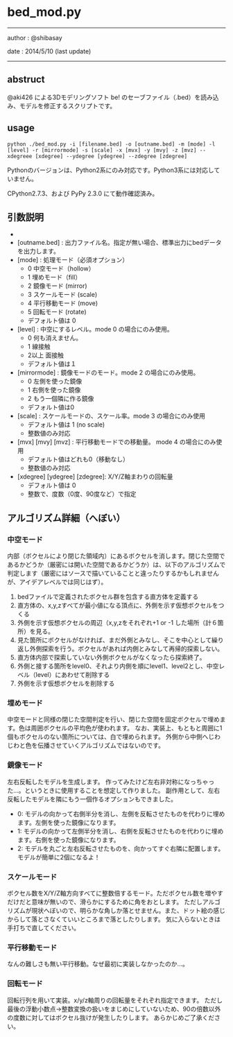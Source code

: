 # bed_mod.py
---

author  : @shibasay 

date    : 2014/5/10 (last update)

---

## abstruct 
@aki426 による3Dモデリングソフト be! のセーブファイル（.bed）を読み込み、モデルを修正するスクリプトです。

## usage
`python ./bed_mod.py -i [filename.bed] -o [outname.bed] -m [mode] -l [level] -r [mirrormode] -s [scale] -x [mvx] -y [mvy] -z [mvz] --xdegreee [xdegree] --ydegree [ydegree] --zdegree [zdegree]`

Pythonのバージョンは、Python2系にのみ対応です。Python3系には対応していません。

CPython2.7.3、および PyPy 2.3.0 にて動作確認済み。

## 引数説明

* [filename.bed]: 入力ファイル名（必須オプション）。これはbe!で作ってね
* [outname.bed] : 出力ファイル名。指定が無い場合、標準出力にbedデータを出力します。
* [mode]        : 処理モード（必須オプション）
    * 0 中空モード（hollow）
    * 1 埋めモード（fill）
	* 2 鏡像モード (mirror)
    * 3 スケールモード (scale)
    * 4 平行移動モード (move)
    * 5 回転モード (rotate)
    * デフォルト値は 0
* [level]       : 中空にするレベル。mode 0 の場合にのみ使用。
     * 0 何も消えません。
     * 1 線接触
     * 2以上 面接触
     * デフォルト値は１
* [mirrormode]  : 鏡像モードのモード。mode 2 の場合にのみ使用。
     * 0 左側を使った鏡像
     * 1 右側を使った鏡像
     * 2 もう一個隣に作る鏡像
     * デフォルト値は0
* [scale] : スケールモードの、スケール率。mode 3 の場合にのみ使用
     * デフォルト値は 1 (no scale)
     * 整数値のみ対応
* [mvx] [mvy] [mvz] : 平行移動モードでの移動量。 mode 4 の場合にのみ使用
     * デフォルト値はどれも0（移動なし）
     * 整数値のみ対応
* [xdegree] [ydegree] [zdegree]: X/Y/Z軸まわりの回転量
     * デフォルト値は 0
     * 整数で、度数（0度、90度など）で指定

## アルゴリズム詳細（へぼい）
### 中空モード
内部（ボクセルにより閉じた領域内）にあるボクセルを消します。閉じた空間であるかどうか（厳密には開いた空間であるかどうか）は、以下のアルゴリズムで判定します（厳密にはソースで描いていることと違ったりするかもしれませんが、アイデアレベルでは同じはず）。

1. bedファイルで定義されたボクセル群を包含する直方体を定義する
2. 直方体の、x,y,zすべてが最小値になる頂点に、外側を示す仮想ボクセルをつくる
3. 外側を示す仮想ボクセルの周辺（x,y,zをそれぞれ+1 or -1 した場所（計６箇所）を見る。
4. 見た箇所にボクセルがなければ、まだ外側とみなし、そこを中心として繰り返し外側探索を行う。ボクセルがあれば内側とみなして再帰的探索しない。
5. 直方体内部で探索していない外側ボクセルがなくなったら探索終了。
6. 外側と接する箇所をlevel0、それより内側を順にlevel1、level2とし、中空レベル（level）にあわせて削除する
7. 外側を示す仮想ボクセルを削除する

### 埋めモード
中空モードと同様の閉じた空間判定を行い、閉じた空間を固定ボクセルで埋めます。色は周囲ボクセルの平均色が使われます。
なお、実装上、もともと周囲に1個もボクセルのない箇所については、白で埋められます。
外側から中側へじわじわと色を伝播させていくアルゴリズムではないのです。

### 鏡像モード
左右反転したモデルを生成します。
作ってみたけど左右非対称になっちゃった…。というときに使用することを想定して作りました。
副作用として、左右反転したモデルを隣にもう一個作るオプションもできました。

* 0: モデルの向かって右側半分を消し、左側を反転させたものを代わりに埋めます。左側を使った鏡像になります。
* 1: モデルの向かって左側半分を消し、右側を反転させたものを代わりに埋めます。右側を使った鏡像になります。
* 2: モデルを丸ごと左右反転させたものを、向かってすぐ右隣に配置します。モデルが簡単に2個になるよ！

### スケールモード
ボクセル数をX/Y/Z軸方向すべてに整数倍するモード。ただボクセル数を増やすだけだと意味が無いので、滑らかにするために角をおとします。
ただしアルゴリズムが現状へぼいので、明らかな角しか落とせません。また、ドット絵の感じからして落とさなくていいところまで落としたりします。
気に入らないときは手打ちで直してください。

### 平行移動モード
なんの難しさも無い平行移動。なぜ最初に実装しなかったのか…。

### 回転モード
回転行列を用いて実装。x/y/z軸周りの回転量をそれぞれ指定できます。
ただし最後の浮動小数点→整数変換の扱いをまじめにしていないため、90の倍数以外の度数に対してはボクセル抜けが発生したりします。
あらかじめご了承ください。

